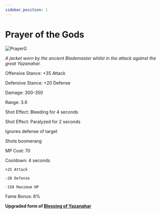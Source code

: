 ```yaml
---
sidebar_position: 1
---
```


# Prayer of the Gods

![PrayerG](https://vwiki.valorserver.com/api/item/picture/prayer%20of%20the%20gods)

<i>A jacket worn by the ancient Blademaster whilst in the attack against the great Yazanahar.</i>

Offensive Stance: +35 Attack

Defensive Stance: +20 Defense

Damage: 300-350

Range: 3.9

Shot Effect: Bleeding for 4 seconds

Shot Effect: Paralyzed for 2 seconds

Ignores defense of target

Shots boomerang

MP Cost: 70

Cooldown: 4 seconds

    +25 Attack
    
    -20 Defense
    
    -150 Maximum HP
    
Fame Bonus: 8%

**Upgraded form of [Blessing of Yazanahar](https://wiki-test.valorserver.com/docs/items/abilities/jackets/ut/blessing_of_yazanahar)**
